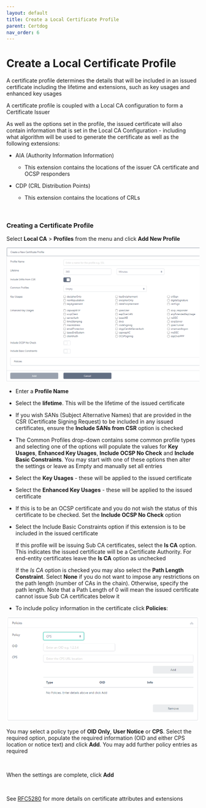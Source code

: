 ```yaml
---
layout: default
title: Create a Local Certificate Profile
parent: Certdog
nav_order: 6
---
```

# Create a Local Certificate Profile

A certificate profile determines the details that will be included in an issued certificate including the lifetime and extensions, such as key usages and enhanced key usages  

A certificate profile is coupled with a Local CA configuration to form a Certificate Issuer  

As well as the options set in the profile, the issued certificate will also contain information that is set in the Local CA Configuration - including what algorithm will be used to generate the certificate as well as the following extensions:

* AIA (Authority Information Information)
  * This extension contains the locations of the issuer CA certificate and OCSP responders

* CDP (CRL Distribution Points)
  * This extension contains the locations of CRLs

<br>

### Creating a Certificate Profile

Select **Local CA** > **Profiles** from the menu and click **Add New Profile**

<img src=".\images\new_localca_profiles2.png" alt="image-20211110065538884" style="zoom:80%;" />



* Enter a **Profile Name**

* Select the **lifetime**.  This will be the lifetime of the issued certificate

* If you wish SANs (Subject Alternative Names) that are provided in the CSR (Certificate Signing Request) to be included in any issued certificates, ensure the **Include SANs from CSR** option is checked  

* The Common Profiles drop-down contains some common profile types and selecting one of the options will populate the values for **Key Usages**, **Enhanced Key Usages**, **Include OCSP No Check** and **Include Basic Constraints**. You may start with one of these options then alter the settings or leave as Empty and manually set all entries

* Select the **Key Usages** - these will be applied to the issued certificate

* Select the **Enhanced Key Usages** - these will be applied to the issued certificate  

* If this is to be an OCSP certificate and you do not wish the status of this certificate to be checked. Set the **Include OCSP No Check** option

* Select the Include Basic Constraints option if this extension is to be included in the issued certificate

  If this profile will be issuing Sub CA certificates, select the **Is CA** option. This indicates the issued certificate will be a Certificate Authority. For end-entity certificates leave the **Is CA** option as unchecked

  If the *Is CA* option is checked you may also select the **Path Length Constraint**. Select **None** if you do not want to impose any restrictions on the path length (number of CAs in the chain). Otherwise, specify the path length. Note that a Path Length of 0 will mean the issued certificate cannot issue Sub CA certificates below it

* To include policy information in the certificate click **Policies**:

<img src=".\images\policies1.png" alt="image-20211110075432818" style="zoom:80%;" />

You may select a policy type of **OID Only**, **User Notice** or **CPS**. Select the required option, populate the required information (OID and either CPS location or notice text) and click **Add**. You may add further policy entries as required

<br>

When the settings are complete, click **Add**  

<br>

See [RFC5280](https://tools.ietf.org/html/rfc5280) for more details on certificate attributes and extensions

